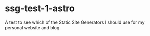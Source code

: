 # ssg-test-1-astro
A test to see which of the Static Site Generators I should use for my personal website and blog.
